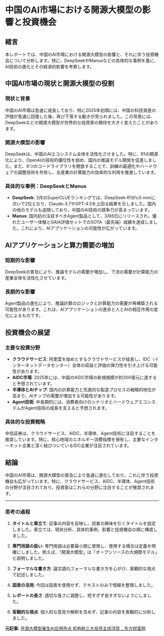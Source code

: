 # 中国のAI市場における開源大模型の影響と投資機会

## 緒言

本レポートでは、中国のAI市場における開源大模型の影響と、それに伴う投資機会について分析します。特に、DeepSeekやManusなどの具体的な事例を基に、AI技術の進化とその経済的影響を考察します。

## 中国AI市場の現状と開源大模型の役割

### 現状と背景

中国のAI市場は急速に成長しており、特に2025年初頭には、中国の科技資産の評価が急速に回復した後、再び下落する動きが見られました。この背景には、DeepSeekなどの開源大模型が世界的な投資家の期待を大きく変えたことがあります。

### 開源大模型の影響

DeepSeekは、中国のAIエコシステム全体を活性化させました。特に、R1の開源化により、OpenAIの技術的優位性を弱め、国内の推論モデル開発を促進しました。また、6つのコードライブラリを開放することで、訓練の最適化やハードウェアの調整技術を共有し、全産業の計算能力の効率的な利用を推進しています。

### 具体的な事例：DeepSeekとManus

- **DeepSeek**: 3月のSuperCLUEランキングでは、DeepSeek-R1がo3-miniに次いで2位となり、Claude-3.7やGPT-4.5を上回る結果を示しました。国内の他のモデルも追随しており、中国のAI技術の競争力が高まっています。
- **Manus**: 国内初の注目すべきAgent製品として、3月6日にリリースされ、優れたユーザー体験とGAIA評価セットでのSOTA（最先端）成績を達成しました。これにより、AIアプリケーションの可能性が広がっています。

## AIアプリケーションと算力需要の増加

### 短期的な影響

DeepSeekの普及により、推論モデルの需要が増加し、下流の需要が計算能力の産業全体を活性化させています。

### 長期的な影響

Agent製品の進化により、推論計算のロジックと計算能力の需要が再構築される可能性があります。これは、AIアプリケーションの進歩と人とAIの相互作用の変化によるものです。

## 投資機会の展望

### 主要な投資分野

- **クラウドサービス**: 阿里雲を始めとするクラウドサービスが成長し、IDC（インターネットデータセンター）全体の収益と評価の弾力性を引き上げる可能性があります。
- **AIDC市場**: 2025年には、中国のAIDC市場の新規規模が約300億元に達すると予想されています。
- **半導体とAIチップ**: 国内の計算能力と先進的な製造プロセスの戦略的地位が高まり、AIチップの需要が増加する可能性があります。
- **Agent技術**: 中長期的には、消費者向けのシナリオとハードウェアエコシステムがAgent技術の成長を支えると予想されます。

### 具体的な投資戦略

中信証券は、クラウドサービス、AIDC、半導体、Agent技術に注目することを推奨しています。特に、核心地域のエネルギー消費指標を保有し、主要なインターネット企業と深く結びついているIDC企業が注目されています。

## 結論

中国のAI市場は、開源大模型の普及により急速に進化しており、これに伴う投資機会も広がっています。特に、クラウドサービス、AIDC、半導体、Agent技術の分野が注目されており、投資家はこれらの分野に注目することが推奨されます。

---

### 思考の過程

1. **タイトルと章立て**: 記事の内容を反映し、読者の興味を引くタイトルを設定しました。章立ては、現状分析、具体的事例、影響と投資機会の順に構成しました。

2. **専門用語の扱い**: 専門用語は必要最小限に使用し、使用する場合は定義を明確にしました。例えば、「開源大模型」は「オープンソースの大規模モデル」と説明しました。

3. **フォーマルな書き方**: 論文調のフォーマルな書き方を心がけ、客観的な視点で記述しました。

4. **図表の活用**: 今回は図表を使用せず、テキストのみで情報を整理しました。

5. **レポートの長さ**: 適切な長さに調整し、短すぎず長すぎないようにしました。

6. **客観的な視点**: 個人的な意見や解釈を含めず、記事の内容を客観的に分析しました。

**元記事:** [开源大模型催生AI应用热点 机构称三大投资主线浮现 _ 东方财富网](https://finance.eastmoney.com/a/202504013362161683.html)